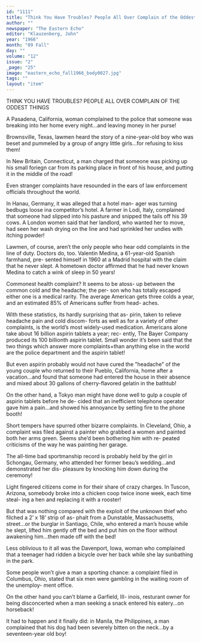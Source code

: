 ```yaml
---
id: "1111"
title: "Think You Have Troubles? People All Over Complain of the Oddest Things"
author: ""
newspaper: "The Eastern Echo"
editor: "Klauzenberg, John"
year: "1966"
month: "09 Fall"
day: ""
volume: "12"
issue: "2"
_page: "25"
image: "eastern_echo_fall1966_body0027.jpg"
tags: ""
layout: "item"
---
```

THINK YOU HAVE TROUBLES?
PEOPLE ALL OVER COMPLAIN OF THE ODDEST THINGS

A Pasadena, California, woman complained to the
police that someone was breaking into her home every
night...and leaving money in her purse!

Brownsville, Texas, lawmen heard the story of a
nine-year-old boy who was beset and pummeled by a
group of angry little girls...for refusing to kiss them!

In New Britain, Connecticut, a man charged that
someone was picking up his small foriegn car from its
parking place in front of his house, and putting it in
the middle of the road!

Even stranger complaints have resounded in the
ears of law enforcement officials throughout the world.

In Hanau, Germany, it was alleged that a hotel man-
ager was turning bedbugs loose ina competitor’s hotel.
A farmer in Lodi, Italy, complained that someone had
slipped into his pasture and snipped the tails off his
39 cows. A London women said that her landlord, who
wanted her to move, had seen her wash drying on the
line and had sprinkled her undies with itching powder!

Lawmen, of course, aren’t the only people who hear
odd complaints in the line of duty. Doctors do, too.
Valentin Medina, a 61-year-old Spanish farmhand, pre-
sented himself in 1960 at a Madrid hospital with the
claim that he never slept. A hometown doctor affirmed
that he had never known Medina to catch a wink of
sleep in 50 years!

Commonest health complaint? It seems to be atoss-
up between the common cold and the headache; the per-
son who has totally escaped either one is a medical
rarity. The average American gets three colds a year,
and an estimated 85% of Americans suffer from head-
aches.

With these statistics, its hardly surprising that as-
pirin, taken to relieve headache pain and cold discom-
forts as well as for a variety of other complaints, is
the world’s most widely-used medication. Americans
alone take about 16 billion aspirin tablets a year; rec-
ently, The Bayer Company produced its 100 billionth
aspirin tablet. Small wonder it’s been said that the two
things which answer more complaints+than anything
else in the world are the police department and the
aspirin tablet!

But even aspirin probably would not have cured the
"headache" of the young couple who returned to their
Pueblo, California, home after a vacation...and found
that someone had entered the house in their absence
and mixed about 30 gallons of cherry-flavored gelatin
in the bathtub!

On the other hand, a Tokyo man might have done
well to gulp a couple of aspirin tablets before he de-
cided that an inefficient telephone operator gave him
a pain...and showed his annoyance by setting fire to
the phone booth!

Short tempers have spurred other bizarre complaints.
In Cleveland, Ohio, a complaint was filed against a
painter who grabbed a women and painted both her
arms green. Seems she’d been bothering him with re-
peated criticisms of the way he was painting her garage.

The all-time bad sportmanship record is probably
held by the girl in Schongau, Germany, who attended
her former beau’s wedding...and demonstrated her dis-
pleasure by knocking him down during the ceremony!

Light fingered citizens come in for their share of
crazy charges. In Tuscon, Arizona, somebody broke
into a chicken coop twice inone week, each time steal-
ing a hen and replacing it with a rooster!

But that was nothing compared with the exploit of
the unknown thief who filched a 2’ x 18’ strip of as-
phalt from a Dunstable, Massachusetts, street...or
the burglar in Santiago, Chile, who entered a man’s
house while he slept, lifted him gently off the bed and
put him on the floor without awakening him...then made
off with the bed!

Less oblivious to it all was the Davenport, Iowa,
woman who complained that a teenager had ridden a
bicycle over her back while she lay sunbathing in the
park.

Some people won’t give a man a sporting chance:
a complaint filed in Columbus, Ohio, stated that six
men were gambling in the waiting room of the unemploy-
ment office.

On the other hand you can’t blame a Garfield, III-
inois, resturant owner for being disconcerted when a
man seeking a snack entered his eatery...on horseback!

It had to happen and it finally did: in Manila, the
Philippines, a man complained that his dog had been
severely bitten on the neck...by a seventeen-year old
boy!
